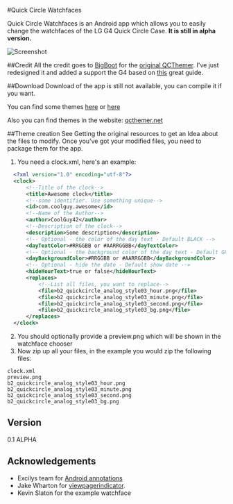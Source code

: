 #Quick Circle Watchfaces

Quick Circle Watchfaces is an Android app which allows you to easily change the watchfaces of the LG G4 Quick Circle Case.
**It is still in alpha version.**

![Screenshot](http://i.imgur.com/IvA4TXMl.png)

##Credit
All the credit goes to [BigBoot](https://github.com/BigBoot) for the [original QCThemer](https://github.com/BigBoot/qcthemer).
I've just redesigned it and added a support the G4 based on [this](https://lyingdragonblog.wordpress.com/2015/08/06/how-to-create-quick-circle-clock-faces-using-other-apps/?preview_id=50) great guide.

##Download
Download of the app is still not available, you can compile it if you want.

You can find some themes [here](https://drive.google.com/folderview?id=0B9SPjhBszDMQSHgxWkc2dFBDcG8&usp=sharing) or [here](http://forum.xda-developers.com/lg-g3/themes-apps/quick-circle-watches-t2906614)

Also you can find themes in the website: [qcthemer.net](https://qcthemer.net/)

##Theme creation
See Getting the original resources to get an Idea about the files to modify.
Once you've got your modified files, you need to package them for the app.

1. You need a clock.xml, here's an example:

```xml
  <?xml version="1.0" encoding="utf-8"?>
  <clock>
      <!--Title of the clock-->
      <title>Awesome clock</title>
      <!--some identifier. Use something unique-->
      <id>com.coolguy.awesome</id>
      <!--Name of the Author-->
      <author>CoolGuy42</author>
      <!--Description of the clock-->
      <description>Some description</description>
      <!-- Optional - the color of the day text - Default BLACK -->
      <dayTextColor>#RRGGBB or #AARRGGBB</dayTextColor>
      <!-- Optional - the background color of the day text - Default GRAY -->
      <dayBackgroundColor>#RRGGBB or #AARRGGBB</dayBackgroundColor>
      <!-- Optional - hide the date - Default show date -->
      <hideHourText>true or false</hideHourText>
      <replaces>
		  <!--List all files, you want to replace-->
          <file>b2_quickcircle_analog_style03_hour.png</file>
          <file>b2_quickcircle_analog_style03_minute.png</file>
          <file>b2_quickcircle_analog_style03_second.png</file>
          <file>b2_quickcircle_analog_style03_bg.png</file>
      </replaces>
  </clock>
 ```
2. You should optionally provide a preview.png which will be shown in the watchface chooser
3. Now zip up all your files, in the example you would zip the following files:
```
clock.xml
preview.png
b2_quickcircle_analog_style03_hour.png
b2_quickcircle_analog_style03_minute.png
b2_quickcircle_analog_style03_second.png
b2_quickcircle_analog_style03_bg.png
```

## Version
0.1 ALPHA

## Acknowledgements
* Excilys team for [Android annotations](https://github.com/excilys/androidannotations/wiki)
* Jake Wharton for [viewpagerindicator](http://viewpagerindicator.com/).
* Kevin Slaton for the example watchface
